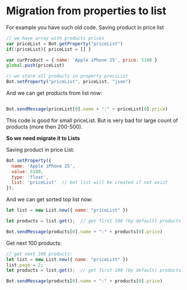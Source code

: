 # Migration from properties to list

For example you have such old code. Saving product in price list

```javascript
// we have array with products prices
var priceList = Bot.getProperty("priceList")
if(!priceList){ priceList = [] }

var curProduct = { name: 'Apple iPhone 25', price: 5100 }
global.push(priceList)

// we store all products in property preciList
Bot.setProperty("priceList", priceList, "json")
```

And we can get products from list now:

```javascript

Bot.sendMessage(priceList[0].name + ":" + priceList[0].price)

```

This code is good for small priceList. But is very bad for large count of products \(more then 200-500\). 

**So we need migrate it to Lists**

Saving product in price List:

```javascript
Bot.setProperty({
  name: 'Apple iPhone 25',
  value: 5100,
  type: 'float',
  list: 'priceList'  // bot list will be created if not exist
});
```

And we can get sorted top list now:

```javascript
let list = new List.new({ name: "priceList" })

let products = list.get();  // get first 100 (by default) products

Bot.sendMessage(products[0].name + ":" + products[0].price)
```

Get next 100 products:

```javascript
// get next 100 products:
let list = new List.new({ name: "priceList" })
list.page = 2;
let products = list.get();  // get first 100 (by default) products

Bot.sendMessage(products[0].name + ":" + products[0].price)
```

